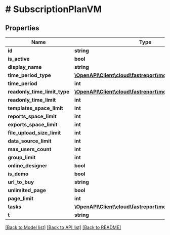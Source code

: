 # # SubscriptionPlanVM

## Properties

Name | Type | Description | Notes
------------ | ------------- | ------------- | -------------
**id** | **string** |  | [optional]
**is_active** | **bool** |  | [optional]
**display_name** | **string** |  | [optional]
**time_period_type** | [**\OpenAPI\Client\cloud\fastreport\model\TimePeriodType**](TimePeriodType.md) |  | [optional]
**time_period** | **int** |  | [optional]
**readonly_time_limit_type** | [**\OpenAPI\Client\cloud\fastreport\model\TimePeriodType**](TimePeriodType.md) |  | [optional]
**readonly_time_limit** | **int** |  | [optional]
**templates_space_limit** | **int** |  | [optional]
**reports_space_limit** | **int** |  | [optional]
**exports_space_limit** | **int** |  | [optional]
**file_upload_size_limit** | **int** |  | [optional]
**data_source_limit** | **int** |  | [optional]
**max_users_count** | **int** |  | [optional]
**group_limit** | **int** |  | [optional]
**online_designer** | **bool** |  | [optional]
**is_demo** | **bool** |  | [optional]
**url_to_buy** | **string** |  | [optional]
**unlimited_page** | **bool** |  | [optional]
**page_limit** | **int** |  | [optional]
**tasks** | [**\OpenAPI\Client\cloud\fastreport\model\TaskSettingsVM**](TaskSettingsVM.md) |  | [optional]
**t** | **string** |  |

[[Back to Model list]](../../README.md#models) [[Back to API list]](../../README.md#endpoints) [[Back to README]](../../README.md)
